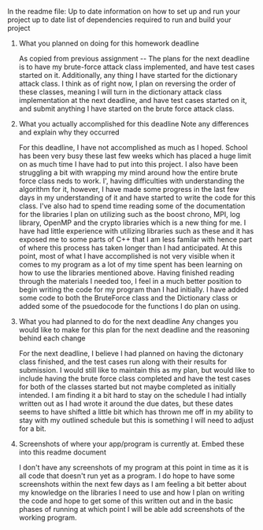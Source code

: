 
In the readme file:
Up to date information on how to set up and run your project
	up to date list of dependencies required to run and build your project


1. What you planned on doing for this homework deadline

	As copied from previous assignment -- The plans for the next deadline is to have my brute-force attack class implemented, and have test cases started on it. Additionally, any thing I have started for the dictionary attack class. I think as of right now, I plan on reversing the order of these classes, meaning I will turn in the dictionary attack class implementation at the next deadline, and have test cases started on it, and submit anything I have started on the brute force attack class.  

2. What you actually accomplished for this deadline
	Note any differences and explain why they occurred
	
	For this deadline, I have not accomplished as much as I hoped. School has been very busy these last few weeks which has placed a huge limit on as much time I have had to put into this project. I also have been struggling a bit with wrapping my mind around how the entire brute force class neds to work. I', having difficulties with understanding the algorithm for it, however, I have made some progress in the last few days in my understanding of it and have started to write the code for this class. I've also had to spend time reading some of the documentation for the libraries I plan on utilizing such as the boost chrono, MPI, log library, OpenMP and the crypto libraries which is a new thing for me. I have had little experience with utilizing libraries such as these and it has exposed me to some parts of C++ that I am less familar with hence part of where this process has taken longer than I had anticipated. At this point, most of what I have accomplished is not very visible when it comes to my program as a lot of my time spent has been learning on how to use the libraries mentioned above. Having finished reading through the materials I needed too, I feel in a much better position to begin writing the code for my program than I had initially. I have added some code to both the BruteForce class and the Dictionary class or added some of the psuedocode for the functions I do plan on using. 
	
	
3. What you had planned to do for the next deadline
	Any changes you would like to make for this plan for the next deadline and the reasoning behind each change
	
	For the next deadline, I believe I had planned on having the dictonary class finished, and the test cases run along with their results for submission. I would still like to maintain this as my plan, but would like to include having the brute force class completed and have the test cases for both of the classes started but not maybe completed as initially intended. I am finding it a bit hard to stay on the schedule I had intially written out as I had wrote it around the due dates, but these dates seems to have shifted a little bit which has thrown me off in my ability to stay with my outlined schedule but this is something I will need to adjust for a bit. 
	
	
4. Screenshots of where your app/program is currently at. Embed these into this readme document

	I don't have any screenshots of my program at this point in time as it is all code that doesn't run yet as a program. I do hope to have some screenshots within the next few days as I am feeling a bit better about my knowledge on the libraries I need to use and how I plan on writing the code and hope to get some of this written out and in the basic phases of running at which point I will be able add screenshots of the working program.